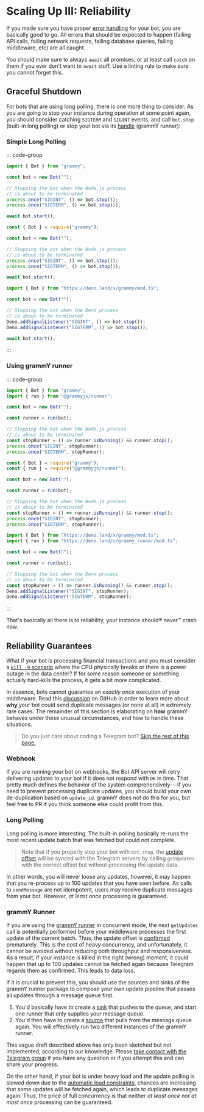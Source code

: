 # Scaling Up III: Reliability

If you made sure you have proper [error handling](../guide/errors) for your bot, you are basically good to go.
All errors that should be expected to happen (failing API calls, failing network requests, failing database queries, failing middleware, etc) are all caught.

You should make sure to always `await` all promises, or at least call `catch` on them if you ever don't want to `await` stuff.
Use a linting rule to make sure you cannot forget this.

## Graceful Shutdown

For bots that are using long polling, there is one more thing to consider.
As you are going to stop your instance during operation at some point again, you should consider catching `SIGTERM` and `SIGINT` events, and call `bot.stop` (built-in long polling) or stop your bot via its [handle](/ref/runner/runnerhandle#stop) (grammY runner):

### Simple Long Polling

::: code-group

```ts [TypeScript]
import { Bot } from "grammy";

const bot = new Bot("");

// Stopping the bot when the Node.js process
// is about to be terminated
process.once("SIGINT", () => bot.stop());
process.once("SIGTERM", () => bot.stop());

await bot.start();
```

```js [JavaScript]
const { Bot } = require("grammy");

const bot = new Bot("");

// Stopping the bot when the Node.js process
// is about to be terminated
process.once("SIGINT", () => bot.stop());
process.once("SIGTERM", () => bot.stop());

await bot.start();
```

```ts [Deno]
import { Bot } from "https://deno.land/x/grammy/mod.ts";

const bot = new Bot("");

// Stopping the bot when the Deno process
// is about to be terminated
Deno.addSignalListener("SIGINT", () => bot.stop());
Deno.addSignalListener("SIGTERM", () => bot.stop());

await bot.start();
```

:::

### Using grammY runner

::: code-group

```ts [TypeScript]
import { Bot } from "grammy";
import { run } from "@grammyjs/runner";

const bot = new Bot("");

const runner = run(bot);

// Stopping the bot when the Node.js process
// is about to be terminated
const stopRunner = () => runner.isRunning() && runner.stop();
process.once("SIGINT", stopRunner);
process.once("SIGTERM", stopRunner);
```

```js [JavaScript]
const { Bot } = require("grammy");
const { run } = require("@grammyjs/runner");

const bot = new Bot("");

const runner = run(bot);

// Stopping the bot when the Node.js process
// is about to be terminated
const stopRunner = () => runner.isRunning() && runner.stop();
process.once("SIGINT", stopRunner);
process.once("SIGTERM", stopRunner);
```

```ts [Deno]
import { Bot } from "https://deno.land/x/grammy/mod.ts";
import { run } from "https://deno.land/x/grammy_runner/mod.ts";

const bot = new Bot("");

const runner = run(bot);

// Stopping the bot when the Deno process
// is about to be terminated
const stopRunner = () => runner.isRunning() && runner.stop();
Deno.addSignalListener("SIGINT", stopRunner);
Deno.addSignalListener("SIGTERM", stopRunner);
```

:::

That's basically all there is to reliability, your instance should:registered: never:tm: crash now.

## Reliability Guarantees

What if your bot is processing financial transactions and you must consider a [`kill -9` scenario](https://stackoverflow.com/questions/43724467/what-is-the-difference-between-kill-and-kill-9) where the CPU physically breaks or there is a power outage in the data center?
If for some reason someone or something actually hard-kills the process, it gets a bit more complicated.

In essence, bots cannot guarantee an _exactly once_ execution of your middleware.
Read this [discussion](https://github.com/tdlib/telegram-bot-api/issues/126) on GitHub in order to learn more about **why** your bot could send duplicate messages (or none at all) in extremely rare cases.
The remainder of this section is elaborating on **how** grammY behaves under these unusual circumstances, and how to handle these situations.

> Do you just care about coding a Telegram bot? [Skip the rest of this page.](./flood)

### Webhook

If you are running your bot on webhooks, the Bot API server will retry delivering updates to your bot if it does not respond with `OK` in time.
That pretty much defines the behavior of the system comprehensively---if you need to prevent processing duplicate updates, you should build your own de-duplication based on `update_id`.
grammY does not do this for you, but feel free to PR if you think someone else could profit from this.

### Long Polling

Long polling is more interesting.
The built-in polling basically re-runs the most recent update batch that was fetched but could not complete.

> Note that if you properly stop your bot with `bot.stop`, the [update offset](https://core.telegram.org/bots/api#getting-updates) will be synced with the Telegram servers by calling `getUpdates` with the correct offset but without processing the update data.

In other words, you will never loose any updates, however, it may happen that you re-process up to 100 updates that you have seen before.
As calls to `sendMessage` are not idempotent, users may receive duplicate messages from your bot.
However, _at least once_ processing is guaranteed.

### grammY Runner

If you are using the [grammY runner](../plugins/runner) in concurrent mode, the next `getUpdates` call is potentially performed before your middleware processes the first update of the current batch.
Thus, the update offset is [confirmed](https://core.telegram.org/bots/api#getupdates) prematurely.
This is the cost of heavy concurrency, and unfortunately, it cannot be avoided without reducing both throughput and responsiveness.
As a result, if your instance is killed in the right (wrong) moment, it could happen that up to 100 updates cannot be fetched again because Telegram regards them as confirmed.
This leads to data loss.

If it is crucial to prevent this, you should use the sources and sinks of the grammY runner package to compose your own update pipeline that passes all updates through a message queue first.

1. You'd basically have to create a [sink](/ref/runner/updatesink) that pushes to the queue, and start one runner that only supplies your message queue.
2. You'd then have to create a [source](/ref/runner/updatesource) that pulls from the message queue again.
   You will effectively run two different instances of the grammY runner.

This vague draft described above has only been sketched but not implemented, according to our knowledge.
Please [take contact with the Telegram group](https://t.me/grammyjs) if you have any question or if you attempt this and can share your progress.

On the other hand, if your bot is under heavy load and the update polling is slowed down due to the [automatic load constraints](../plugins/runner#sink), chances are increasing that some updates will be fetched again, which leads to duplicate messages again.
Thus, the price of full concurrency is that neither _at least once_ nor _at most once_ processing can be guaranteed.
